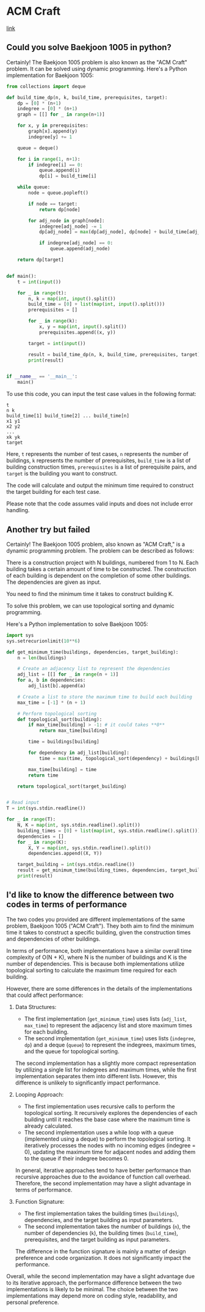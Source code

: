 # ACM Craft

[link](https://www.acmicpc.net/problem/1005)

## Could you solve Baekjoon 1005 in python?

Certainly! The Baekjoon 1005 problem is also known as the "ACM Craft" problem. It can be solved using dynamic programming. Here's a Python implementation for Baekjoon 1005:

```python
from collections import deque

def build_time_dp(n, k, build_time, prerequisites, target):
    dp = [0] * (n+1)
    indegree = [0] * (n+1)
    graph = [[] for _ in range(n+1)]

    for x, y in prerequisites:
        graph[x].append(y)
        indegree[y] += 1

    queue = deque()

    for i in range(1, n+1):
        if indegree[i] == 0:
            queue.append(i)
            dp[i] = build_time[i]

    while queue:
        node = queue.popleft()

        if node == target:
            return dp[node]

        for adj_node in graph[node]:
            indegree[adj_node] -= 1
            dp[adj_node] = max(dp[adj_node], dp[node] + build_time[adj_node])

            if indegree[adj_node] == 0:
                queue.append(adj_node)

    return dp[target]


def main():
    t = int(input())

    for _ in range(t):
        n, k = map(int, input().split())
        build_time = [0] + list(map(int, input().split()))
        prerequisites = []

        for _ in range(k):
            x, y = map(int, input().split())
            prerequisites.append((x, y))

        target = int(input())

        result = build_time_dp(n, k, build_time, prerequisites, target)
        print(result)


if __name__ == '__main__':
    main()
```

To use this code, you can input the test case values in the following format:
```
t
n k
build_time[1] build_time[2] ... build_time[n]
x1 y1
x2 y2
...
xk yk
target
```

Here, `t` represents the number of test cases, `n` represents the number of buildings, `k` represents the number of prerequisites, `build_time` is a list of building construction times, `prerequisites` is a list of prerequisite pairs, and `target` is the building you want to construct.

The code will calculate and output the minimum time required to construct the target building for each test case.

Please note that the code assumes valid inputs and does not include error handling.

## Another try but failed

Certainly! The Baekjoon 1005 problem, also known as "ACM Craft," is a dynamic programming problem. The problem can be described as follows:

There is a construction project with N buildings, numbered from 1 to N. Each building takes a certain amount of time to be constructed. The construction of each building is dependent on the completion of some other buildings. The dependencies are given as input.

You need to find the minimum time it takes to construct building K.

To solve this problem, we can use topological sorting and dynamic programming.

Here's a Python implementation to solve Baekjoon 1005:

```python
import sys
sys.setrecurionlimit(10**6)

def get_minimum_time(buildings, dependencies, target_building):
    n = len(buildings)

    # Create an adjacency list to represent the dependencies
    adj_list = [[] for _ in range(n + 1)]
    for a, b in dependencies:
        adj_list[b].append(a)

    # Create a list to store the maximum time to build each building
    max_time = [-1] * (n + 1)

    # Perform topological sorting
    def topological_sort(building):
        if max_time[building] > -1: # it could takes **0**
            return max_time[building]

        time = buildings[building]

        for dependency in adj_list[building]:
            time = max(time, topological_sort(dependency) + buildings[building])

        max_time[building] = time
        return time

    return topological_sort(target_building)


# Read input
T = int(sys.stdin.readline())

for _ in range(T):
    N, K = map(int, sys.stdin.readline().split())
    building_times = [0] + list(map(int, sys.stdin.readline().split()))
    dependencies = []
    for _ in range(K):
        X, Y = map(int, sys.stdin.readline().split())
        dependencies.append((X, Y))

    target_building = int(sys.stdin.readline())
    result = get_minimum_time(building_times, dependencies, target_building)
    print(result)
```

## I'd like to know the difference between two codes in terms of performance

The two codes you provided are different implementations of the same problem, Baekjoon 1005 ("ACM Craft"). They both aim to find the minimum time it takes to construct a specific building, given the construction times and dependencies of other buildings.

In terms of performance, both implementations have a similar overall time complexity of O(N + K), where N is the number of buildings and K is the number of dependencies. This is because both implementations utilize topological sorting to calculate the maximum time required for each building.

However, there are some differences in the details of the implementations that could affect performance:

1. Data Structures:
   - The first implementation (`get_minimum_time`) uses lists (`adj_list`, `max_time`) to represent the adjacency list and store maximum times for each building.
   - The second implementation (`get_minimum_time`) uses lists (`indegree`, `dp`) and a deque (`queue`) to represent the indegrees, maximum times, and the queue for topological sorting.

   The second implementation has a slightly more compact representation by utilizing a single list for indegrees and maximum times, while the first implementation separates them into different lists. However, this difference is unlikely to significantly impact performance.

2. Looping Approach:
   - The first implementation uses recursive calls to perform the topological sorting. It recursively explores the dependencies of each building until it reaches the base case where the maximum time is already calculated.
   - The second implementation uses a while loop with a queue (implemented using a deque) to perform the topological sorting. It iteratively processes the nodes with no incoming edges (indegree = 0), updating the maximum time for adjacent nodes and adding them to the queue if their indegree becomes 0.

   In general, iterative approaches tend to have better performance than recursive approaches due to the avoidance of function call overhead. Therefore, the second implementation may have a slight advantage in terms of performance.

3. Function Signature:
   - The first implementation takes the building times (`buildings`), dependencies, and the target building as input parameters.
   - The second implementation takes the number of buildings (`n`), the number of dependencies (`k`), the building times (`build_time`), prerequisites, and the target building as input parameters.

   The difference in the function signature is mainly a matter of design preference and code organization. It does not significantly impact the performance.

Overall, while the second implementation may have a slight advantage due to its iterative approach, the performance difference between the two implementations is likely to be minimal. The choice between the two implementations may depend more on coding style, readability, and personal preference.

